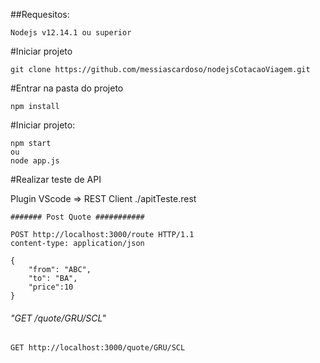 
##Requesitos:

```
Nodejs v12.14.1 ou superior
```

#Iniciar projeto 

```
git clone https://github.com/messiascardoso/nodejsCotacaoViagem.git
```

#Entrar na pasta do projeto

```
npm install 
```

#Iniciar projeto:

```
npm start 
ou 
node app.js
```

#Realizar teste de API

Plugin VScode => REST Client
./apitTeste.rest

```
####### Post Quote ###########

POST http://localhost:3000/route HTTP/1.1
content-type: application/json

{
    "from": "ABC",
    "to": "BA",
    "price":10
}
```

###### "GET /quote/GRU/SCL" ############

```
GET http://localhost:3000/quote/GRU/SCL
```










